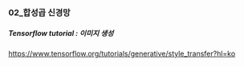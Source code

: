 ### 02_합성곱 신경망

##### Tensorflow tutorial : 이미지 생성 <br>
https://www.tensorflow.org/tutorials/generative/style_transfer?hl=ko
